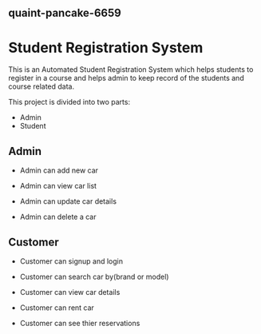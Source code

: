 ## quaint-pancake-6659


# Student Registration System

This is an Automated Student Registration System which helps students to register in a course and helps admin to keep record of the students and course related data.

This project is divided into two parts:

- Admin
- Student

## Admin 

- Admin can add new car

- Admin can view car list

- Admin can update car details

- Admin can delete a car

## Customer

- Customer can signup and login

- Customer can search car by(brand or model)

- Customer can view car details

- Customer can rent car

- Customer can see thier reservations


